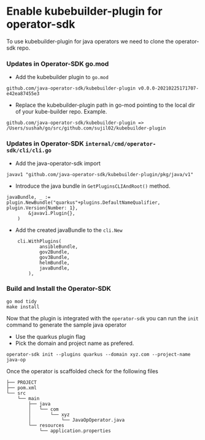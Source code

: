 # Enable kubebuilder-plugin for operator-sdk


To use kubebuilder-plugin for java operators we need to clone the operator-sdk repo. 

### Updates in Operator-SDK go.mod

- Add the kubebuilder plugin to `go.mod`

```
github.com/java-operator-sdk/kubebuilder-plugin v0.0.0-20210225171707-e42ea87455e3
```

- Replace the kubebuilder-plugin path in go-mod pointing to the local dir of your kube-builder repo. Example.

```
github.com/java-operator-sdk/kubebuilder-plugin => /Users/sushah/go/src/github.com/sujil02/kubebuilder-plugin
```

### Updates in Operator-SDK `internal/cmd/operator-sdk/cli/cli.go`

- Add the java-operator-sdk import

```
javav1 "github.com/java-operator-sdk/kubebuilder-plugin/pkg/java/v1"
```

- Introduce the java bundle in `GetPluginsCLIAndRoot()` method. 
```
javaBundle, _ := plugin.NewBundle("quarkus"+plugins.DefaultNameQualifier, plugin.Version{Number: 1},
		&javav1.Plugin{},
	)
```

- Add the created javaBundle to the `cli.New`

```
    cli.WithPlugins(
			ansibleBundle,
			gov2Bundle,
			gov3Bundle,
			helmBundle,
			javaBundle,
		),
```


### Build and Install the Operator-SDK
```
go mod tidy
make install
```

Now that the plugin is integrated with the `operator-sdk` you can run the `init` command to generate the sample java operator

- Use the quarkus plugin flag
- Pick the domain and project name as prefered.

```
operator-sdk init --plugins quarkus --domain xyz.com --project-name java-op
```

Once the operator is scaffolded check for the following files

```
├── PROJECT
├── pom.xml
└── src
    └── main
        ├── java
        │   └── com
        │       └── xyz
        │           └── JavaOpOperator.java
        └── resources
            └── application.properties

```